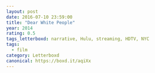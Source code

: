 ```yaml
---
layout: post 
date: 2016-07-10 23:59:00
title: "Dear White People"
year: 2014
rating: 0.5
tags_letterboxd: narrative, Hulu, streaming, HDTV, NYC
tags:
  - film
category: Letterboxd
canonical: https://boxd.it/aqiXx
---
```

